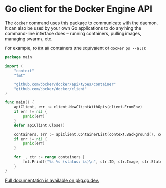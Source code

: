 # Go client for the Docker Engine API

The `docker` command uses this package to communicate with the daemon. It can
also be used by your own Go applications to do anything the command-line
interface does – running containers, pulling images, managing swarms, etc.

For example, to list all containers (the equivalent of `docker ps --all`):

```go
package main

import (
	"context"
	"fmt"

	"github.com/docker/docker/api/types/container"
	"github.com/docker/docker/client"
)

func main() {
	apiClient, err := client.NewClientWithOpts(client.FromEnv)
	if err != nil {
		panic(err)
	}
	defer apiClient.Close()

	containers, err := apiClient.ContainerList(context.Background(), container.ListOptions{All: true})
	if err != nil {
		panic(err)
	}

	for _, ctr := range containers {
		fmt.Printf("%s %s (status: %s)\n", ctr.ID, ctr.Image, ctr.Status)
	}
}
```

[Full documentation is available on pkg.go.dev.](https://pkg.go.dev/github.com/docker/docker/client)
